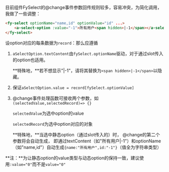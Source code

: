 目前组件FySelect的@change事件参数回传规则较多，容易冲突，为简化调用，我做了一些调整：

```html
<fy-select optionName="name,id" optionValue="id" ...>
	<a-select-option :value="-1">所有用户<span hidden>|-1</span></a-select-option>
</fy-select>
```

设option对应的每条数据为`record`：那么应遵循

1. `aSelectOption.textContent`由`fySelect.optionName`驱动，对于通过slot传入的option也适用。

   **特殊地，**若不想显示"|-1"，请将其替换为`<span hidden>|-1</span>`以隐藏。

2. 保证`aSelectOption.value = record[fySelect.optionValue]`

3. @change事件处理函数可接收两个参数，如`(selectedValue,selectedRecord)=> {}`

   `selectedValue`为选中option的value

   `selectedRecord`为选中option对应的对象

   **特殊地，**当选中静态option（通过slot传入的）时， @change的第二个参数将会自动生成，
   即通过textContent（如"所有用户|-1"）和optionName（如"name,id"）自动生成`{name:"所有用户",id:"-1"}`（值全为字符串类型）

**注：**为让静态option的value类型与动态option的保持一致，建议使用`:value="0"`而不是`value="0"`

